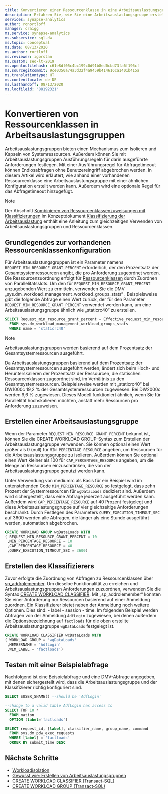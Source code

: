 ```yaml
---
title: Konvertieren einer Ressourcenklasse in eine Arbeitsauslastungsgruppe
description: Erfahren Sie, wie Sie eine Arbeitsauslastungsgruppe erstellen, die einer Ressourcenklasse in Azure SQL Data Warehouse ähnelt.
services: synapse-analytics
author: ronortloff
manager: craigg
ms.service: synapse-analytics
ms.subservice: sql-dw
ms.topic: conceptual
ms.date: 08/13/2020
ms.author: rortloff
ms.reviewer: igorstan
ms.custom: seo-lt-2019
ms.openlocfilehash: c61e8df05c4bc199c0d91b8ed0cbd73fa6f196cf
ms.sourcegitcommit: 9ce0350a74a3d32f4a9459b414616ca1401b415a
ms.translationtype: HT
ms.contentlocale: de-DE
ms.lasthandoff: 08/13/2020
ms.locfileid: "88192321"
---
```

# <a name="convert-resource-classes-to-workload-groups"></a>Konvertieren von Ressourcenklassen in Arbeitsauslastungsgruppen

Arbeitsauslastungsgruppen bieten einen Mechanismus zum Isolieren und Kapseln von Systemressourcen.  Außerdem können Sie mit Arbeitsauslastungsgruppen Ausführungsregeln für darin ausgeführte Anforderungen festlegen.  Mit einer Ausführungsregel für Abfragetimeout können Endlosabfragen ohne Benutzereingriff abgebrochen werden.  In diesem Artikel wird erläutert, wie anhand einer vorhandenen Ressourcenklasse eine Arbeitsauslastungsgruppe mit einer ähnlichen Konfiguration erstellt werden kann.  Außerdem wird eine optionale Regel für das Abfragetimeout hinzugefügt.

> [!NOTE]
> Der Abschnitt [Kombinieren von Ressourcenklassenzuweisungen mit Klassifizierungen](sql-data-warehouse-workload-classification.md#mixing-resource-class-assignments-with-classifiers) im Konzeptdokument [Klassifizierung der Arbeitsauslastung](sql-data-warehouse-workload-classification.md) enthält eine Anleitung zum gleichzeitigen Verwenden von Arbeitsauslastungsgruppen und Ressourcenklassen.

## <a name="understanding-the-existing-resource-class-configuration"></a>Grundlegendes zur vorhandenen Ressourcenklassenkonfiguration

Für Arbeitsauslastungsgruppen ist ein Parameter namens `REQUEST_MIN_RESOURCE_GRANT_PERCENT` erforderlich, der den Prozentsatz der Gesamtsystemressourcen angibt, die pro Anforderung zugeordnet werden.  Die Ressourcenzuordnung erfolgt für [Ressourcenklassen](resource-classes-for-workload-management.md#what-are-resource-classes) durch Zuordnen von Parallelitätsslots.  Um den für `REQUEST_MIN_RESOURCE_GRANT_PERCENT` anzugebenden Wert zu ermitteln, verwenden Sie die DMV „sys.dm_workload_management_workload_groups_stats“ <link tbd>.  Beispielsweise gibt die folgende Abfrage einen Wert zurück, der für den Parameter `REQUEST_MIN_RESOURCE_GRANT_PERCENT` verwendet werden kann, um eine Arbeitsauslastungsgruppe ähnlich wie „staticrc40“ zu erstellen.

```sql
SELECT Request_min_resource_grant_percent = Effective_request_min_resource_grant_percent
  FROM sys.dm_workload_management_workload_groups_stats
  WHERE name = 'staticrc40'
```

> [!NOTE]
> Arbeitsauslastungsgruppen werden basierend auf dem Prozentsatz der Gesamtsystemressourcen ausgeführt.  

Da Arbeitsauslastungsgruppen basierend auf dem Prozentsatz der Gesamtsystemressourcen ausgeführt werden, ändert sich beim Hoch- und Herunterskalieren der Prozentsatz der Ressourcen, die statischen Ressourcenklassen zugeordnet sind, im Verhältnis zu den Gesamtsystemressourcen.  Beispielsweise werden mit „staticrc40“ bei DW1000c 19,2 % der Gesamtsystemressourcen zugewiesen.  Bei DW2000c werden 9,6 % zugewiesen.  Dieses Modell funktioniert ähnlich, wenn Sie für Parallelität hochskalieren möchten, anstatt mehr Ressourcen pro Anforderung zuzuweisen.

## <a name="create-workload-group"></a>Erstellen einer Arbeitsauslastungsgruppe

Wenn der Parameter `REQUEST_MIN_RESOURCE_GRANT_PERCENT` bekannt ist, können Sie die CREATE WORKLOAD GROUP<link>-Syntax zum Erstellen der Arbeitsauslastungsgruppe verwenden.  Sie können optional einen Wert größer als 0 (null) für `MIN_PERCENTAGE_RESOURCE` angeben, um Ressourcen für die Arbeitsauslastungsgruppe zu isolieren.  Außerdem können Sie optional einen Wert kleiner als 100 für `CAP_PERCENTAGE_RESOURCE` angeben, um die Menge an Ressourcen einzuschränken, die von der Arbeitsauslastungsgruppe genutzt werden kann.  

Unter Verwendung von mediumrc als Basis für ein Beispiel wird im untenstehenden Code `MIN_PERCENTAGE_RESOURCE` so festgelegt, dass zehn Prozent der Systemressourcen für `wgDataLoads` dediziert sind. Außerdem wird sichergestellt, dass eine Abfrage jederzeit ausgeführt werden kann.  Außerdem wird `CAP_PERCENTAGE_RESOURCE` auf 40 Prozent festgelegt und diese Arbeitsauslastungsgruppe auf vier gleichzeitige Anforderungen beschränkt.  Durch Festlegen des Parameters `QUERY_EXECUTION_TIMEOUT_SEC` auf 3600 werden alle Abfragen, die länger als eine Stunde ausgeführt werden, automatisch abgebrochen.

```sql
CREATE WORKLOAD GROUP wgDataLoads WITH  
( REQUEST_MIN_RESOURCE_GRANT_PERCENT = 10
 ,MIN_PERCENTAGE_RESOURCE = 10
 ,CAP_PERCENTAGE_RESOURCE = 40
 ,QUERY_EXECUTION_TIMEOUT_SEC = 3600)
```

## <a name="create-the-classifier"></a>Erstellen des Klassifizierers

Zuvor erfolgte die Zuordnung von Abfragen zu Ressourcenklassen über [sp_addrolemember](resource-classes-for-workload-management.md#change-a-users-resource-class).  Um dieselbe Funktionalität zu erreichen und Arbeitsauslastungsgruppen Anforderungen zuzuordnen, verwenden Sie die Syntax [CREATE WORKLOAD CLASSIFIER](/sql/t-sql/statements/create-workload-classifier-transact-sql?toc=/azure/synapse-analytics/sql-data-warehouse/toc.json&bc=/azure/synapse-analytics/sql-data-warehouse/breadcrumb/toc.json&view=azure-sqldw-latest).  Mit „sp_addrolemember“ konnten Sie einer Anforderung nur Ressourcen basierend auf einer Anmeldung zuordnen.  Ein Klassifizierer bietet neben der Anmeldung noch weitere Optionen. Dies sind:
    - label
    - session
    - time. Im folgenden Beispiel werden Abfragen von der Anmeldung `AdfLogin` zugewiesen, bei denen außerdem die [Optionsbezeichnung](sql-data-warehouse-develop-label.md) auf `factloads` für die oben erstellte Arbeitsauslastungsgruppe `wgDataLoads` festgelegt ist.

```sql
CREATE WORKLOAD CLASSIFIER wcDataLoads WITH  
( WORKLOAD_GROUP = 'wgDataLoads'
 ,MEMBERNAME = 'AdfLogin'
 ,WLM_LABEL = 'factloads')
```

## <a name="test-with-a-sample-query"></a>Testen mit einer Beispielabfrage

Nachfolgend ist eine Beispielabfrage und eine DMV-Abfrage angegeben, mit denen sichergestellt wird, dass die Arbeitsauslastungsgruppe und der Klassifizierer richtig konfiguriert sind.

```sql
SELECT SUSER_SNAME() --should be 'AdfLogin'

--change to a valid table AdfLogin has access to
SELECT TOP 10 *
  FROM nation
  OPTION (label='factloads')

SELECT request_id, [label], classifier_name, group_name, command
  FROM sys.dm_pdw_exec_requests
  WHERE [label] = 'factloads'
  ORDER BY submit_time DESC
```

## <a name="next-steps"></a>Nächste Schritte

- [Workloadisolation](sql-data-warehouse-workload-isolation.md)
- [Gewusst wie: Erstellen von Arbeitsauslastungsgruppen](quickstart-configure-workload-isolation-tsql.md)
- [CREATE WORKLOAD CLASSIFIER (Transact-SQL)](/sql/t-sql/statements/create-workload-classifier-transact-sql?&view=azure-sqldw-latest)
- [CREATE WORKLOAD GROUP (Transact-SQL)](/sql/t-sql/statements/create-workload-group-transact-sql?view=azure-sqldw-latest)
